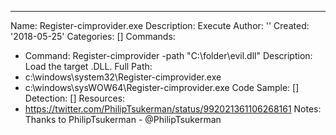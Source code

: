 ---
Name: Register-cimprovider.exe
Description: Execute
Author: ''
Created: '2018-05-25'
Categories: []
Commands:
  - Command: Register-cimprovider -path "C:\folder\evil.dll"
    Description: Load the target .DLL.
Full Path:
  - c:\windows\system32\Register-cimprovider.exe
  - c:\windows\sysWOW64\Register-cimprovider.exe
Code Sample: []
Detection: []
Resources:
  - https://twitter.com/PhilipTsukerman/status/992021361106268161
Notes: Thanks to PhilipTsukerman - @PhilipTsukerman

